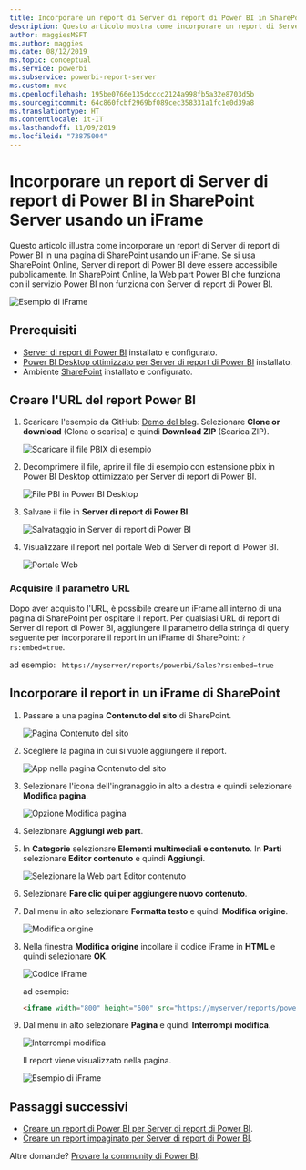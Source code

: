 ```yaml
---
title: Incorporare un report di Server di report di Power BI in SharePoint Server usando un iFrame
description: Questo articolo mostra come incorporare un report di Server di report di Power BI in un iFrame in SharePoint Server
author: maggiesMSFT
ms.author: maggies
ms.date: 08/12/2019
ms.topic: conceptual
ms.service: powerbi
ms.subservice: powerbi-report-server
ms.custom: mvc
ms.openlocfilehash: 195be0766e135dcccc2124a998fb5a32e8703d5b
ms.sourcegitcommit: 64c860fcbf2969bf089cec358331a1fc1e0d39a8
ms.translationtype: HT
ms.contentlocale: it-IT
ms.lasthandoff: 11/09/2019
ms.locfileid: "73875004"
---
```

# <a name="embed-a-power-bi-report-server-report-using-an-iframe-in-sharepoint-server"></a>Incorporare un report di Server di report di Power BI in SharePoint Server usando un iFrame

Questo articolo illustra come incorporare un report di Server di report di Power BI in una pagina di SharePoint usando un iFrame. Se si usa SharePoint Online, Server di report di Power BI deve essere accessibile pubblicamente. In SharePoint Online, la Web part Power BI che funziona con il servizio Power BI non funziona con Server di report di Power BI.  

![Esempio di iFrame](media/quickstart-embed/quickstart_embed_01.png)

## <a name="prerequisites"></a>Prerequisiti
* [Server di report di Power BI](https://powerbi.microsoft.com/report-server/) installato e configurato.
* [Power BI Desktop ottimizzato per Server di report di Power BI](install-powerbi-desktop.md) installato.
* Ambiente [SharePoint](https://docs.microsoft.com/sharepoint/install/install) installato e configurato.

## <a name="create-the-power-bi-report-url"></a>Creare l'URL del report Power BI

1. Scaricare l'esempio da GitHub: [Demo del blog](https://github.com/Microsoft/powerbi-desktop-samples). Selezionare **Clone or download** (Clona o scarica) e quindi **Download ZIP** (Scarica ZIP).

    ![Scaricare il file PBIX di esempio](media/quickstart-embed/quickstart_embed_14.png)

2. Decomprimere il file, aprire il file di esempio con estensione pbix in Power BI Desktop ottimizzato per Server di report di Power BI.

    ![File PBI in Power BI Desktop](media/quickstart-embed/quickstart_embed_02.png)

3. Salvare il file in **Server di report di Power BI**. 

    ![Salvataggio in Server di report di Power BI](media/quickstart-embed/quickstart_embed_03.png)

4. Visualizzare il report nel portale Web di Server di report di Power BI.

    ![Portale Web](media/quickstart-embed/quickstart_embed_04.png)

### <a name="capture-the-url-parameter"></a>Acquisire il parametro URL

Dopo aver acquisito l'URL, è possibile creare un iFrame all'interno di una pagina di SharePoint per ospitare il report. Per qualsiasi URL di report di Server di report di Power BI, aggiungere il parametro della stringa di query seguente per incorporare il report in un iFrame di SharePoint: `?rs:embed=true`.

   ad esempio:
    ``` 
    https://myserver/reports/powerbi/Sales?rs:embed=true
    ```
## <a name="embed-the-report-in-a-sharepoint-iframe"></a>Incorporare il report in un iFrame di SharePoint

1. Passare a una pagina **Contenuto del sito** di SharePoint.

    ![Pagina Contenuto del sito](media/quickstart-embed/quickstart_embed_05.png)

2. Scegliere la pagina in cui si vuole aggiungere il report.

    ![App nella pagina Contenuto del sito](media/quickstart-embed/quickstart_embed_06.png)

3. Selezionare l'icona dell'ingranaggio in alto a destra e quindi selezionare **Modifica pagina**.

    ![Opzione Modifica pagina](media/quickstart-embed/quickstart_embed_07.png)

4. Selezionare **Aggiungi web part**.

5. In **Categorie** selezionare **Elementi multimediali e contenuto**. In **Parti** selezionare **Editor contenuto** e quindi **Aggiungi**.

    ![Selezionare la Web part Editor contenuto](media/quickstart-embed/quickstart_embed_09.png)

6. Selezionare **Fare clic qui per aggiungere nuovo contenuto**.

7. Dal menu in alto selezionare **Formatta testo** e quindi **Modifica origine**.

     ![Modifica origine](media/quickstart-embed/quickstart_embed_11.png)

8. Nella finestra **Modifica origine** incollare il codice iFrame in **HTML** e quindi selezionare **OK**.

    ![Codice iFrame](media/quickstart-embed/quickstart_embed_12.png)

     ad esempio:
     ```html
     <iframe width="800" height="600" src="https://myserver/reports/powerbi/Sales?rs:embed=true" frameborder="0" allowFullScreen="true"></iframe>
     ```

9. Dal menu in alto selezionare **Pagina** e quindi **Interrompi modifica**.

    ![Interrompi modifica](media/quickstart-embed/quickstart_embed_13.png)

    Il report viene visualizzato nella pagina.

    ![Esempio di iFrame](media/quickstart-embed/quickstart_embed_01.png)

## <a name="next-steps"></a>Passaggi successivi

- [Creare un report di Power BI per Server di report di Power BI](quickstart-create-powerbi-report.md).  
- [Creare un report impaginato per Server di report di Power BI](quickstart-create-paginated-report.md).  

Altre domande? [Provare la community di Power BI](https://community.powerbi.com/). 